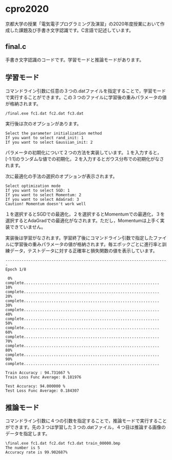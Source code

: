 # cpro2020

京都大学の授業「電気電子プログラミング及演習」の2020年度授業において作成した課題及び手書き文字認識です。C言語で記述しています。

## final.c

手書き文字認識のコードです。学習モードと推論モードがあります。

## 学習モード

コマンドライン引数に任意の３つの.datファイルを指定することで，学習モードで実行することができます。この３つのファイルに学習後の重みパラメータの値が格納されます。

```
/final.exe fc1.dat fc2.dat fc3.dat
```

実行後は次のオプションがあります。

```
Select the parameter initialization method
If you want to select rand_init: 1
If you want to select Gaussian_init: 2
```

パラメータの初期化について２つの方法を実装しています。１を入力すると，[-1:1]のランダムな値での初期化，２を入力するとガウス分布での初期化がなされます。

次に最適化の手法の選択のオプションが表示されます。

```
Select optimization mode
If you want to select SGD: 1
If you want to select Momentum: 2
If you want to select AdaGrad: 3
Caution! Momentum doesn't work well
```

１を選択するとSGDでの最適化，２を選択するとMomentumでの最適化，３を選択するとAdaGradでの最適化がなされます。ただし，Momentumは上手く実装できていません。

実装後は学習がなされます。学習終了後にコマンドライン引数で指定したファイルに学習後の重みパラメータの値が格納されます。毎エポックごとに進行率と訓練データ，テストデータに対する正確率と損失関数の値を表示しています。

```
-----------------------------------------------------------------------
Epoch 1/8

 0% complete...........................................................
10% complete...........................................................
20% complete...........................................................
30% complete...........................................................
40% complete...........................................................
50% complete...........................................................
60% complete...........................................................
70% complete...........................................................
80% complete...........................................................
90% complete...........................................................

Train Accuracy : 94.731667 %
Train Loss Func Average: 0.181976

Test Accuracy: 94.000000 %
Test Loss Func Average: 0.184307
```



## 推論モード

コマンドライン引数に４つの引数を指定することで，推論モードで実行することができます。先の３つは学習した３つの.datファイル，４つ目は推論する画像のデータを指定します。

```
\final.exe fc1.dat fc2.dat fc3.dat train_00000.bmp
The number is 5
Accuracy rate is 99.902687%
```

